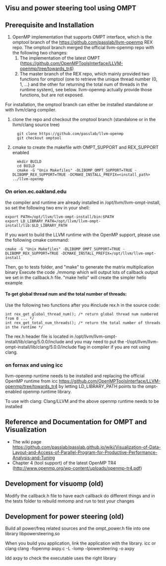 
## Visu and power steering tool using OMPT

## Prerequisite and Installation
1. OpenMP implementation that supports OMPT interface, which is the omptool branch of the https://github.com/passlab/llvm-openmp REX repo. The omptool branch merged the official llvm-openmp repo with the following two changes:
    1. The implementation of the latest OMPT (https://github.com/OpenMPToolsInterface/LLVM-openmp/tree/towards_tr4)
    1. The master branch of the REX repo, which mainly provided two functions for omptool (one to retrieve the unique thread number (0, 1, ...) and the other for returning the total num of threads in the runtime system), see below. llvm-openmp actually provide those functions, but are not exposed.
    
For installation, the omptool branch can either be installed standalone or with llvm/clang compiler. 
  1. clone the repo and checkout the omptool branch (standalone or in the llvm/clang source tree)
   
           git clone https://github.com/passlab/llvm-openmp
           git checkout omptool
           
  1. cmake to create the makefile with OMPT_SUPPORT and REX_SUPPORT enabled
    
           mkdir BUILD
           cd BUILD
           cmake -G "Unix Makefiles" -DLIBOMP_OMPT_SUPPORT=TRUE -DLIBOMP_REX_SUPPORT=TRUE -DCMAKE_INSTALL_PREFIX=<install_path> ../llvm-openmp
           
           
    



### On orion.ec.oakland.edu
the compiler and runtime are already installed in /opt/llvm/llvm-ompt-install, so set the following
two env in your shell:

    export PATH=/opt/llvm/llvm-ompt-install/bin:$PATH
    export LD_LIBRARY_PATH=/opt/llvm/llvm-ompt-install/lib:$LD_LIBRARY_PATH
    
 If you want to build the LLVM runtime with the OpenMP support, please use the following cmake command:
 
    cmake -G "Unix Makefiles" -DLIBOMP_OMPT_SUPPORT=TRUE -DLIBOMP_REX_SUPPORT=TRUE -DCMAKE_INSTALL_PREFIX=/opt/llvm/llvm-ompt-install

Then, go to tests folder, and "make" to generate the matrix multiplication binary
Execute the code ./mmomp which will output lots of callback output we set in the callback.h file. 
"make hello" will create the simpler hello example

#### To get global thread num and the total number of threads:
Use the following two functions after you #include rex.h in the source code:

    int rex_get_global_thread_num(); /* return global thread num numbered from 0 ... */
    int rex_get_total_num_threads(); /* return the total number of threads in the runtime */
    
The rex.h header file is located in /opt/llvm/llvm-ompt-install/lib/clang/5.0.0/include and you may need to put the -I/opt/llvm/llvm-ompt-install/lib/clang/5.0.0/include flag in compiler if you are not using clang. 

### on fornax and using icc
llvm-openmp runtime needs to be installed and replacing the official OpenMP runtime from icc
https://github.com/OpenMPToolsInterface/LLVM-openmp/tree/towards_tr4 by letting LD_LIBRARY_PATH points to the ompt-enabled openmp runtime library. 

To use with clang:
Clang/LLVM and the above openmp runtime needs to be installed

## Reference and Documentation for OMPT and Visualization
 * The wiki page https://github.com/passlab/passlab.github.io/wiki/Visualization-of-Data-Layout-and-Access-of-Parallel-Program-for-Productive-Performance-Analysis-and-Tuning
 * Chapter 4 (tool support) of the latest OpenMP TR4 (http://www.openmp.org/wp-content/uploads/openmp-tr4.pdf)
 
## Development for visuomp (old)
Modify the callback.h file to have each callback do different things and in the tests folder to rebuild mmomp and run to 
test  your changes

## Development for power steering (old)
Build all power/freq related sources and the ompt_power.h file into one library libpowersteering.so

When you build you application, link the application with the library. 
icc or clang
clang -fopenmp axpy.c -L<llvm-openmp-lib-location> -lomp  -lpowersteering -o axpy

ldd axpy to check the executable uses the right library
